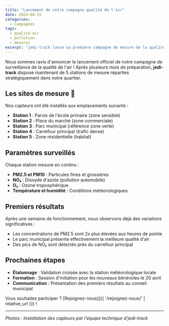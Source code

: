 ```yaml
---
title: "Lancement de notre campagne qualité de l'air"
date: 2024-04-15
categories:
  - Campagnes
tags:
  - qualité-air
  - pollution
  - mesures
excerpt: "jedi-track lance sa première campagne de mesure de la qualité de l'air dans le quartier avec 5 stations de mesure automatisées."
---
```


Nous sommes ravis d'annoncer le lancement officiel de notre campagne de surveillance de la qualité de l'air ! Après plusieurs mois de préparation, **jedi-track** dispose maintenant de 5 stations de mesure réparties stratégiquement dans notre quartier.

## Les sites de mesure 📍

Nos capteurs ont été installés aux emplacements suivants :
- **Station 1** : Parvis de l'école primaire (zone sensible)
- **Station 2** : Place du marché (zone commerciale)
- **Station 3** : Parc municipal (référence zone verte)
- **Station 4** : Carrefour principal (trafic dense)
- **Station 5** : Zone résidentielle (habitat)

## Paramètres surveillés

Chaque station mesure en continu :
- **PM2.5 et PM10** : Particules fines et grossières
- **NO₂** : Dioxyde d'azote (pollution automobile)
- **O₃** : Ozone troposphérique
- **Température et humidité** : Conditions météorologiques

## Premiers résultats

Après une semaine de fonctionnement, nous observons déjà des variations significatives :
- Les concentrations de PM2.5 sont 2x plus élevées aux heures de pointe
- Le parc municipal présente effectivement la meilleure qualité d'air
- Des pics de NO₂ sont détectés près du carrefour principal

## Prochaines étapes

- **Étalonnage** : Validation croisée avec la station météorologique locale
- **Formation** : Session d'initiation pour les nouveaux bénévoles le 20 avril
- **Communication** : Présentation des premiers résultats au conseil municipal

Vous souhaitez participer ? [Rejoignez-nous]({{ '/rejoignez-nous/' | relative_url }}) !

---

*Photos : Installation des capteurs par l'équipe technique d'jedi-track*
